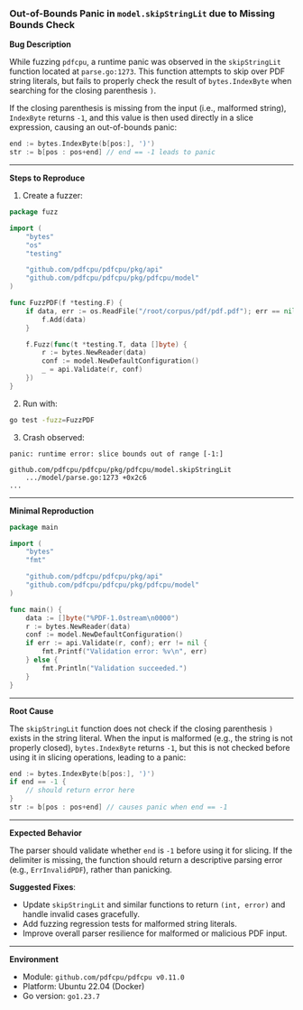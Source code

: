 ### Out-of-Bounds Panic in `model.skipStringLit` due to Missing Bounds Check

**Bug Description**

While fuzzing `pdfcpu`, a runtime panic was observed in the `skipStringLit` function located at `parse.go:1273`. This function attempts to skip over PDF string literals, but fails to properly check the result of `bytes.IndexByte` when searching for the closing parenthesis `)`.

If the closing parenthesis is missing from the input (i.e., malformed string), `IndexByte` returns `-1`, and this value is then used directly in a slice expression, causing an out-of-bounds panic:

```go
end := bytes.IndexByte(b[pos:], ')') 
str := b[pos : pos+end] // end == -1 leads to panic
```

------

**Steps to Reproduce**

1. Create a fuzzer:

```go
package fuzz

import (
    "bytes"
    "os"
    "testing"

    "github.com/pdfcpu/pdfcpu/pkg/api"
    "github.com/pdfcpu/pdfcpu/pkg/pdfcpu/model"
)

func FuzzPDF(f *testing.F) {
    if data, err := os.ReadFile("/root/corpus/pdf/pdf.pdf"); err == nil {
        f.Add(data)
    }

    f.Fuzz(func(t *testing.T, data []byte) {
        r := bytes.NewReader(data)
        conf := model.NewDefaultConfiguration()
        _ = api.Validate(r, conf)
    })
}
```

2. Run with:

```bash
go test -fuzz=FuzzPDF
```

3. Crash observed:

```
panic: runtime error: slice bounds out of range [-1:]

github.com/pdfcpu/pdfcpu/pkg/pdfcpu/model.skipStringLit
	.../model/parse.go:1273 +0x2c6
...
```

------

**Minimal Reproduction**

```go
package main

import (
    "bytes"
    "fmt"

    "github.com/pdfcpu/pdfcpu/pkg/api"
    "github.com/pdfcpu/pdfcpu/pkg/pdfcpu/model"
)

func main() {
    data := []byte("%PDF-1.0stream\n0000")
    r := bytes.NewReader(data)
    conf := model.NewDefaultConfiguration()
    if err := api.Validate(r, conf); err != nil {
        fmt.Printf("Validation error: %v\n", err)
    } else {
        fmt.Println("Validation succeeded.")
    }
}
```

------

**Root Cause**

The `skipStringLit` function does not check if the closing parenthesis `)` exists in the string literal. When the input is malformed (e.g., the string is not properly closed), `bytes.IndexByte` returns `-1`, but this is not checked before using it in slicing operations, leading to a panic:

```go
end := bytes.IndexByte(b[pos:], ')')
if end == -1 {
    // should return error here
}
str := b[pos : pos+end] // causes panic when end == -1
```

------

**Expected Behavior**

The parser should validate whether `end` is `-1` before using it for slicing. If the delimiter is missing, the function should return a descriptive parsing error (e.g., `ErrInvalidPDF`), rather than panicking.

**Suggested Fixes**:

- Update `skipStringLit` and similar functions to return `(int, error)` and handle invalid cases gracefully.
- Add fuzzing regression tests for malformed string literals.
- Improve overall parser resilience for malformed or malicious PDF input.

------

**Environment**

- Module: `github.com/pdfcpu/pdfcpu v0.11.0`
- Platform: Ubuntu 22.04 (Docker)
- Go version: `go1.23.7`

